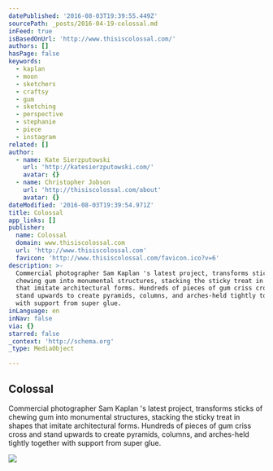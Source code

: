 ```yaml
---
datePublished: '2016-08-03T19:39:55.449Z'
sourcePath: _posts/2016-04-19-colossal.md
inFeed: true
isBasedOnUrl: 'http://www.thisiscolossal.com/'
authors: []
hasPage: false
keywords:
  - kaplan
  - moon
  - sketchers
  - craftsy
  - gum
  - sketching
  - perspective
  - stephanie
  - piece
  - instagram
related: []
author:
  - name: Kate Sierzputowski
    url: 'http://katesierzputowski.com/'
    avatar: {}
  - name: Christopher Jobson
    url: 'http://thisiscolossal.com/about'
    avatar: {}
dateModified: '2016-08-03T19:39:54.971Z'
title: Colossal
app_links: []
publisher:
  name: Colossal
  domain: www.thisiscolossal.com
  url: 'http://www.thisiscolossal.com'
  favicon: 'http://www.thisiscolossal.com/favicon.ico?v=6'
description: >-
  Commercial photographer Sam Kaplan 's latest project, transforms sticks of
  chewing gum into monumental structures, stacking the sticky treat in shapes
  that imitate architectural forms. Hundreds of pieces of gum criss cross and
  stand upwards to create pyramids, columns, and arches-held tightly together
  with support from super glue.
inLanguage: en
inNav: false
via: {}
starred: false
_context: 'http://schema.org'
_type: MediaObject

---
```

<article style=""><h1>Colossal</h1><p>Commercial photographer Sam Kaplan 's latest project, transforms sticks of chewing gum into monumental structures, stacking the sticky treat in shapes that imitate architectural forms. Hundreds of pieces of gum criss cross and stand upwards to create pyramids, columns, and arches-held tightly together with support from super glue.</p><img src="https://s3-us-west-2.amazonaws.com/the-grid-img/p/4f63dd7a08eb117fcc92bfb1c70282c91eac1097.jpg" /></article>